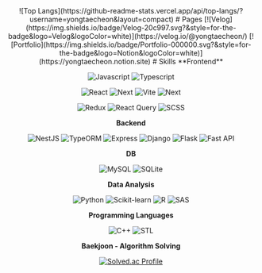 <div style="text-align: center">
![Top Langs](https://github-readme-stats.vercel.app/api/top-langs/?username=yongtaecheon&layout=compact)
# Pages
[![Velog](https://img.shields.io/badge/Velog-20c997.svg?&style=for-the-badge&logo=Velog&logoColor=white)](https://velog.io/@yongtaecheon/)
[![Portfolio](https://img.shields.io/badge/Portfolio-000000.svg?&style=for-the-badge&logo=Notion&logoColor=white)](https://yongtaecheon.notion.site)
# Skills
**Frontend**

![Javascript](https://img.shields.io/badge/JavaScript-F7DF1E.svg?&style=for-the-badge&logo=JavaScript&logoColor=black)
![Typescript](https://img.shields.io/badge/TypeScript-3178C6.svg?&style=for-the-badge&logo=TypeScript&logoColor=white)

![React](https://img.shields.io/badge/React-61DAFB.svg?&style=for-the-badge&logo=React&logoColor=black)
![Next](https://img.shields.io/badge/Next.js-000000.svg?&style=for-the-badge&logo=Next.js&logoColor=white)
![Vite](https://img.shields.io/badge/Vite-646CFF.svg?&style=for-the-badge&logo=Vite&logoColor=white)
![Next](https://img.shields.io/badge/Vercel-000000.svg?&style=for-the-badge&logo=Vercel&logoColor=white)

![Redux](https://img.shields.io/badge/Redux-764ABC.svg?&style=for-the-badge&logo=Redux&logoColor=white)
![React Query](https://img.shields.io/badge/Tanstack%20Query-FF4154.svg?&style=for-the-badge&logo=ReactQuery&logoColor=white)
![SCSS](https://img.shields.io/badge/SCSS-CC6699.svg?&style=for-the-badge&logo=Sass&logoColor=white)

**Backend**

![NestJS](https://img.shields.io/badge/Nest%20JS-E0234E.svg?&style=for-the-badge&logo=NestJS&logoColor=white)
![TypeORM](https://img.shields.io/badge/Type%20ORM-FE0803.svg?&style=for-the-badge&logo=&logoColor=white)
![Express](https://img.shields.io/badge/Express-000000.svg?&style=for-the-badge&logo=Express&logoColor=white)
![Django](https://img.shields.io/badge/Django-092E20.svg?&style=for-the-badge&logo=Django&logoColor=white)
![Flask](https://img.shields.io/badge/Flask-000000.svg?&style=for-the-badge&logo=Flask&logoColor=white)
![Fast API](https://img.shields.io/badge/Fast%20API-009688.svg?&style=for-the-badge&logo=Flask&logoColor=white)

**DB**

![MySQL](https://img.shields.io/badge/MySQL-3379A1.svg?&style=for-the-badge&logo=MySQL&logoColor=white)
![SQLite](https://img.shields.io/badge/SQLite-003B57.svg?&style=for-the-badge&logo=SQLite&logoColor=white)

**Data Analysis**

![Python](https://img.shields.io/badge/Python-3776AB.svg?&style=for-the-badge&logo=Python&logoColor=white)
![Scikit-learn](https://img.shields.io/badge/scikit%20learn-F7931E.svg?&style=for-the-badge&logo=scikitLearn&logoColor=white)
![R](https://img.shields.io/badge/R-276DC3.svg?&style=for-the-badge&logo=R&logoColor=white)
![SAS](https://img.shields.io/badge/SAS-276DC3.svg?&style=for-the-badge&logo=&logoColor=white)

**Programming Languages**

![C++](https://img.shields.io/badge/C++-00599C.svg?&style=for-the-badge&logo=C%2B%2B&logoColor=white)
![STL](https://img.shields.io/badge/STL%20Containers-00599C.svg?&style=for-the-badge&logo=C%2B%2B&logoColor=white)


**Baekjoon - Algorithm Solving**

[![Solved.ac Profile](http://mazassumnida.wtf/api/v2/generate_badge?boj=ide2143)](https://solved.ac/ide2143/)
</div>
